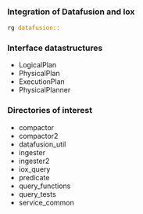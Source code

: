 
### Integration of Datafusion and Iox

```rust
rg datafusion::
```

### Interface datastructures

* LogicalPlan
* PhysicalPlan
* ExecutionPlan
* PhysicalPlanner

### Directories of interest

* compactor
* compactor2
* datafusion_util
* ingester
* ingester2
* iox_query
* predicate
* query_functions
* query_tests
* service_common